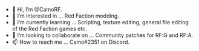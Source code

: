 - 👋 Hi, I’m @CamoRF.
- 👀 I’m interested in ... Red Faction modding.
- 🌱 I’m currently learning ... Scripting, texture editing, general file editing of the Red Faction games etc.
- 💞️ I’m looking to collaborate on ... Community patches for RF:G and RF:A.
- 📫 How to reach me ... Camo#2351 on Discord.

<!---
CamoRF/CamoRF is a ✨ special ✨ repository because its `README.md` (this file) appears on your GitHub profile.
You can click the Preview link to take a look at your changes.
--->

